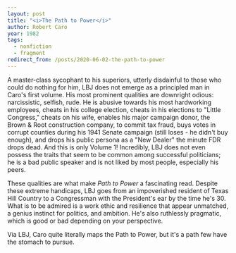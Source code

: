 ```yaml
---
layout: post
title: "<i>The Path to Power</i>"
author: Robert Caro
year: 1982
tags:
  - nonfiction
  - fragment
redirect_from: /posts/2020-06-02-the-path-to-power
---
```


A master-class sycophant to his superiors, utterly disdainful to those who could do nothing for him, LBJ does not emerge as a principled man in Caro's first volume. His most prominent qualities are downright odious: narcissistic, selfish, rude. He is abusive towards his most hardworking employees, cheats in his college election, cheats in his elections to "Little Congress," cheats on his wife, enables his major campaign donor, the Brown & Root construction company, to commit tax fraud, buys votes in corrupt counties during his 1941 Senate campaign (still loses - he didn't buy enough), and drops his public persona as a "New Dealer" the minute FDR drops dead. And this is only Volume 1! Incredibly, LBJ does not even possess the traits that seem to be common among successful politicians; he is a bad public speaker and is not liked by most people, especially his peers. 

These qualities are what make _Path to Power_ a fascinating read. Despite these extreme handicaps, LBJ goes from an impoverished resident of Texas Hill Country to a Congressman with the President's ear by the time he's 30. What is to be admired is a work ethic and resilience that appear unmatched, a genius instinct for politics, and ambition. He's also ruthlessly pragmatic, which is good or bad depending on your perspective. 

Via LBJ, Caro quite literally maps the Path to Power, but it's a path few have the stomach to pursue.

